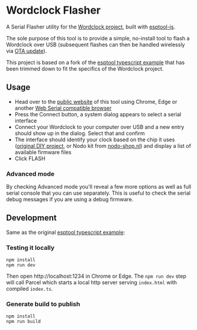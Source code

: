 # Wordclock Flasher

A Serial Flasher utility for the [Wordclock project](https://github.com/t0mg/wordclock), built with [esptool-js](https://github.com/espressif/esptool-js).

The sole purpose of this tool is to provide a simple, no-install tool to flash a Wordclock over USB (subsequent flashes can then be handled wirelessly via [OTA update](https://github.com/t0mg/wordclock/tree/main/software#ota-update)).

This project is based on a fork of the [esptool typescript example](https://github.com/espressif/esptool-js/tree/main/examples/typescript) that has been trimmed down to fit the specifics of the Wordclock project.

## Usage

- Head over to the [public website](https://t0mg.github.io/wordclock-flasher/) of this tool using Chrome, Edge or another [Web Serial compatible browser](https://caniuse.com/web-serial)
- Press the Connect button, a system dialog appears to select a serial interface
- Connect your Wordclock to your computer over USB and a new entry should show up in the dialog. Select that and confirm
- The interface should identify your clock based on the chip it uses ([original DIY project](https://github.com/t0mg/wordclock/blob/main/README.md#hardware), or Nodo kit from [nodo-shop.nl](https://www.nodo-shop.nl/en/52-wordclock)) and display a list of available firmware files
- Click FLASH

### Advanced mode

By checking Advanced mode you'll reveal a few more options as well as full serial console that you can use separately. This is useful to check the serial debug messages if you are using a debug firmware.

## Development

Same as the original [esptool typescript example](https://github.com/espressif/esptool-js/tree/main/examples/typescript):

### Testing it locally

```
npm install
npm run dev
```

Then open http://localhost:1234 in Chrome or Edge. The `npm run dev` step will call Parcel which starts a local http server serving `index.html` with compiled `index.ts`.

### Generate build to publish

```
npm install
npm run build
```